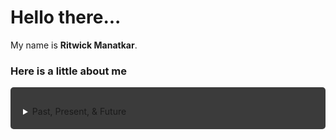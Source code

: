 <style>
    .styled-section {
        background-color: #3b3b3b;
        padding: 20px;
        border-radius: 5px;
    }
    details {
        margin-top: 10px;
    }
    summary {
        cursor: pointer;
    }
    summary::marker {
        color: #fff;
    }
    .tabbed {
        padding-left: 25px
    }
</style>
<h1>
    Hello there...
</h1>

My name is <b>Ritwick Manatkar</b>. <br>

<h3>Here is a little about me</h3>
<div class="styled-section">
    <details>
        <summary> Past, Present, & Future </summary>
        <br>
        <i>Here is the tldr version of my resume:</i>
        <br><br>
        <div class="tabbed">
        <b>Present</b>
            <ul>
                <li> Pursuing a Masters in <u>Data Science</u> at <a href="https://ucsd.edu/">UC San 
            Diego</a>. </li>
                <li> Working with <a href="https://datascience.ucsd.edu/people/seshashayee-sesh-murthy/">Dr. Seshashayee Murthy</a> on education focused <a href="https://blogs.nvidia.com/blog/what-is-retrieval-augmented-generation/">RAG</a> application called 
ASPIRE. </li>
                <li> I am currently working on <u>personalizing</u> the coursework experience of a 
student with the ultimate aim of improving learning  outcomes. </li>
            </ul>
        <b>Past</b>
            <ul>
                <li> Worked as a <u>Data Scientist</u> at <a href="https://www.sms-group.
            com/en-us/company/our-brands/sms-digital">SMS digital GmbH</a> for <u>3 years</u>. (2020-23)</li>
                <li> Developed on a product called <a href="https://www.sms-group.
            com/services/lifecycle-partnership/digital-quality-enhancement-for-continuous-casting">Cracks Preventer</a>. The product was an AI solution 
            that conducted <u>predictive quality</u> scans on real-time data. It further provided <u>root cause 
            analysis</u> on the prediction and suggested related countermeasures.</li>
                <li> While pursuing a Bachelors in <u>Computer Engineering</u> at <a href="https://pict.edu/">Pune Institute of 
            Computer Technology(PICT)</a>, I completed 3 full-time internships(Data Science Intern, 
            Machine Learning Intern and Mathematical Models Intern). </li>
                <li> My senior year thesis was <u>Demand Forecasting</u> of a Steel Mill's Inventory to assist 
            production planning.</li>
            </ul>
        <b>Future (Hopefully) </b><br><br>
            I am excited about the rise of data and its widespread adoption by every industry. I am looking 
            forward to join up with passionate people driving ambitious projects and help supplement their 
            data teams.
        </div>
    <br><br>
    <i>The detailed version is...</i>
    <a href="https://ritwickmanatkar.github.io/blog/technical/about/">
        <figure>
            <center>
                <img src="../assets/technical/resume_transition.png" alt="Go to About" width="70%">
            </center>
            <figcaption align="center">We need a whole new page for this.</figcaption> 
        </figure>
    </a>
    </details>
</div>
